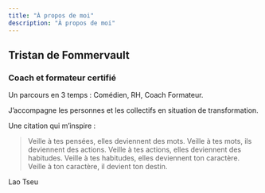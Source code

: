 ```yaml
---
title: "À propos de moi"
description: "À propos de moi"
---
```


## Tristan de Fommervault

### Coach et formateur certifié

Un parcours en 3 temps : Comédien, RH, Coach Formateur.

J’accompagne les personnes et les collectifs en situation de transformation.

Une citation qui m’inspire :

> Veille à tes pensées, elles deviennent des mots.
> Veille à tes mots, ils deviennent des actions.
> Veille à tes actions, elles deviennent des habitudes.
> Veille à tes habitudes, elles deviennent ton caractère.
> Veille à ton caractère, il devient ton destin.

Lao Tseu
